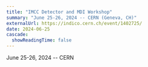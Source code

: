 ```yaml
---
title: "IMCC Detector and MDI Workshop"
summary: "June 25-26, 2024 -- CERN (Geneva, CH)"
externalUrl: https://indico.cern.ch/event/1402725/
date: 2024-06-25
cascade:
  showReadingTime: false
---
```


June 25-26, 2024 -- CERN